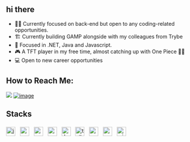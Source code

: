 ## hi there 
- 🧙‍♂️ Currently focused on back-end but open to any coding-related opportunities.
- 🏗️ Currently building GAMP alongside with my colleagues from Trybe
- 📘 Focused in .NET, Java and  Javascript.
- 🎮 A TFT player in my free time, almost catching up with One Piece 🏴‍☠️
- 💻 Open to new career opportunities



##  How to Reach Me:
  
 <a href="mailto:soutogabriel04@gmail.com?"><img src="https://img.shields.io/badge/gmail-%23DD0031.svg?&style=for-the-badge&logo=gmail&logoColor=white"/></a>
 [![image](https://img.shields.io/badge/Linkedin-0077B5?style=for-the-badge&logo=linkedin&logoColor=white)](https://www.linkedin.com/in/gabrielsouto-developer/)

<h2 align="left">Stacks</h2>

###

<div align="left">
  <img src="https://img.shields.io/badge/JavaScript-F7DF1E?logo=javascript&logoColor=black&style=for-the-badge" height="25" alt="javascript logo"  />
  <img width="5" />
  <img src="https://img.shields.io/badge/C Sharp-239120?logo=csharp&logoColor=white&style=for-the-badge" height="25" alt="csharp logo"  />
  <img width="5" />
  <img src="https://img.shields.io/badge/React-61DAFB?logo=react&logoColor=black&style=for-the-badge" height="25" alt="react logo"  />
  <img width="5" />
  <img src="https://img.shields.io/badge/Node.js-339933?logo=nodedotjs&logoColor=white&style=for-the-badge" height="25" alt="nodejs logo"  />
  <img width="5" />
  <img src="https://img.shields.io/badge/.NET-512BD4?logo=dotnet&logoColor=white&style=for-the-badge" height="25" alt="dot-net logo"  />
  <img width="5" />
  <img src="https://img.shields.io/badge/Tailwind CSS-06B6D4?logo=tailwindcss&logoColor=black&style=for-the-badge" height="25" alt="tailwindcss logo"  />
  <img width="5" />
  <img src="https://img.shields.io/badge/CSS3-1572B6?logo=css3&logoColor=white&style=for-the-badge" height="25" alt="css3 logo"  />
  <img width="5" />
  <img src="https://img.shields.io/badge/MySQL-4479A1?logo=mysql&logoColor=white&style=for-the-badge" height="25" alt="mysql logo"  />
  <img width="5" />
  <img src="https://img.shields.io/badge/Microsoft SQL Server-CC2927?logo=microsoftsqlserver&logoColor=white&style=for-the-badge" height="25" alt="microsoftsqlserver logo"  />
</div>

###

